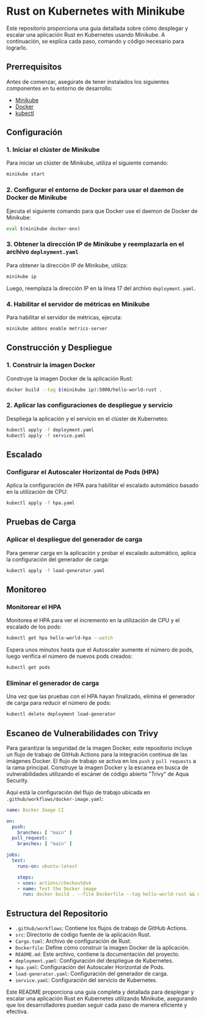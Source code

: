 # Rust on Kubernetes with Minikube

Este repositorio proporciona una guía detallada sobre cómo desplegar y escalar una aplicación Rust en Kubernetes usando Minikube. A continuación, se explica cada paso, comando y código necesario para lograrlo.

## Prerrequisitos

Antes de comenzar, asegúrate de tener instalados los siguientes componentes en tu entorno de desarrollo:

- [Minikube](https://minikube.sigs.k8s.io/docs/start/)
- [Docker](https://docs.docker.com/get-docker/)
- [kubectl](https://kubernetes.io/docs/tasks/tools/install-kubectl/)

## Configuración

### 1. Iniciar el clúster de Minikube

Para iniciar un clúster de Minikube, utiliza el siguiente comando:

```sh
minikube start
```

### 2. Configurar el entorno de Docker para usar el daemon de Docker de Minikube

Ejecuta el siguiente comando para que Docker use el daemon de Docker de Minikube:

```sh
eval $(minikube docker-env)
```

### 3. Obtener la dirección IP de Minikube y reemplazarla en el archivo `deployment.yaml`

Para obtener la dirección IP de Minikube, utiliza:

```sh
minikube ip
```

Luego, reemplaza la dirección IP en la línea 17 del archivo `deployment.yaml`.

### 4. Habilitar el servidor de métricas en Minikube

Para habilitar el servidor de métricas, ejecuta:

```sh
minikube addons enable metrics-server
```

## Construcción y Despliegue

### 1. Construir la imagen Docker

Construye la imagen Docker de la aplicación Rust:

```sh
docker build --tag $(minikube ip):5000/hello-world-rust .
```

### 2. Aplicar las configuraciones de despliegue y servicio

Despliega la aplicación y el servicio en el clúster de Kubernetes:

```sh
kubectl apply -f deployment.yaml
kubectl apply -f service.yaml
```

## Escalado

### Configurar el Autoscaler Horizontal de Pods (HPA)

Aplica la configuración de HPA para habilitar el escalado automático basado en la utilización de CPU:

```sh
kubectl apply -f hpa.yaml
```

## Pruebas de Carga

### Aplicar el despliegue del generador de carga

Para generar carga en la aplicación y probar el escalado automático, aplica la configuración del generador de carga:

```sh
kubectl apply -f load-generator.yaml
```

## Monitoreo

### Monitorear el HPA

Monitorea el HPA para ver el incremento en la utilización de CPU y el escalado de los pods:

```sh
kubectl get hpa hello-world-hpa --watch
```

Espera unos minutos hasta que el Autoscaler aumente el número de pods, luego verifica el número de nuevos pods creados:

```sh
kubectl get pods
```

### Eliminar el generador de carga

Una vez que las pruebas con el HPA hayan finalizado, elimina el generador de carga para reducir el número de pods:

```sh
kubectl delete deployment load-generator
```

## Escaneo de Vulnerabilidades con Trivy

Para garantizar la seguridad de la imagen Docker, este repositorio incluye un flujo de trabajo de GitHub Actions para la integración continua de las imágenes Docker. El flujo de trabajo se activa en los `push` y `pull requests` a la rama principal. Construye la imagen Docker y la escanea en busca de vulnerabilidades utilizando el escáner de código abierto "Trivy" de Aqua Security.

Aquí está la configuración del flujo de trabajo ubicada en `.github/workflows/docker-image.yaml`:

```yaml
name: Docker Image CI

on:
  push:
    branches: [ "main" ]
  pull_request:
    branches: [ "main" ]

jobs:
  test:
    runs-on: ubuntu-latest

    steps:
    - uses: actions/checkout@v4
    - name: Test the Docker image
      run: docker build . --file Dockerfile --tag hello-world-rust && docker run -v /var/run/docker.sock:/var/run/docker.sock aquasec/trivy image hello-world-rust:latest
```

## Estructura del Repositorio

- `.github/workflows`: Contiene los flujos de trabajo de GitHub Actions.
- `src`: Directorio de código fuente de la aplicación Rust.
- `Cargo.toml`: Archivo de configuración de Rust.
- `Dockerfile`: Define cómo construir la imagen Docker de la aplicación.
- `README.md`: Este archivo, contiene la documentación del proyecto.
- `deployment.yaml`: Configuración del despliegue de Kubernetes.
- `hpa.yaml`: Configuración del Autoscaler Horizontal de Pods.
- `load-generator.yaml`: Configuración del generador de carga.
- `service.yaml`: Configuración del servicio de Kubernetes.

Este README proporciona una guía completa y detallada para desplegar y escalar una aplicación Rust en Kubernetes utilizando Minikube, asegurando que los desarrolladores puedan seguir cada paso de manera eficiente y efectiva.
